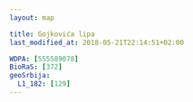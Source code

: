 ```yaml
---
layout: map

title: Gojkovića lipa
last_modified_at: 2018-05-21T22:14:51+02:00

WDPA: [555589078]
BioRaS: [372]
geoSrbija:
  L1_182: [129]
---
```

